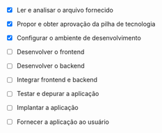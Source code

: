 - [x] Ler e analisar o arquivo fornecido
- [x] Propor e obter aprovação da pilha de tecnologia
- [x] Configurar o ambiente de desenvolvimento
- [ ] Desenvolver o frontend
- [ ] Desenvolver o backend
- [ ] Integrar frontend e backend
- [ ] Testar e depurar a aplicação
- [ ] Implantar a aplicação
- [ ] Fornecer a aplicação ao usuário

